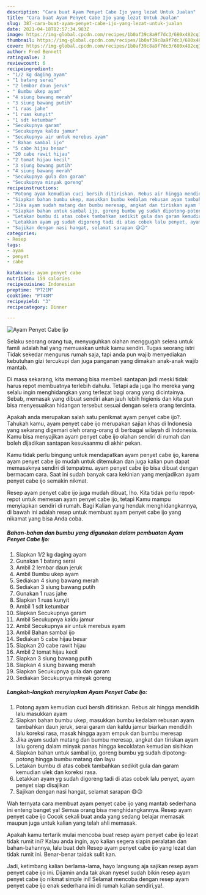 ```yaml
---
description: "Cara buat Ayam Penyet Cabe Ijo yang lezat Untuk Jualan"
title: "Cara buat Ayam Penyet Cabe Ijo yang lezat Untuk Jualan"
slug: 387-cara-buat-ayam-penyet-cabe-ijo-yang-lezat-untuk-jualan
date: 2021-04-18T02:57:34.983Z
image: https://img-global.cpcdn.com/recipes/1b0af39c8a9f7dc3/680x482cq70/ayam-penyet-cabe-ijo-foto-resep-utama.jpg
thumbnail: https://img-global.cpcdn.com/recipes/1b0af39c8a9f7dc3/680x482cq70/ayam-penyet-cabe-ijo-foto-resep-utama.jpg
cover: https://img-global.cpcdn.com/recipes/1b0af39c8a9f7dc3/680x482cq70/ayam-penyet-cabe-ijo-foto-resep-utama.jpg
author: Fred Bennett
ratingvalue: 3
reviewcount: 6
recipeingredient:
- "1/2 kg daging ayam"
- "1 batang serai"
- "2 lembar daun jeruk"
- " Bumbu ukep ayam"
- "4 siung bawang merah"
- "3 siung bawang putih"
- "1 ruas jahe"
- "1 ruas kunyit"
- "1 sdt ketumbar"
- "Secukupnya garam"
- "Secukupnya kaldu jamur"
- "Secukupnya air untuk merebus ayam"
- " Bahan sambal ijo"
- "5 cabe hijau besar"
- "20 cabe rawit hijau"
- "2 tomat hijau kecil"
- "3 siung bawang putih"
- "4 siung bawang merah"
- "Secukupnya gula dan garam"
- "Secukupnya minyak goreng"
recipeinstructions:
- "Potong ayam kemudian cuci bersih ditiriskan. Rebus air hingga mendidih lalu masukkan ayam"
- "Siapkan bahan bumbu ukep, masukkan bumbu kedalam rebusan ayam tambahkan daun jeruk, serai garam dan kaldu jamur biarkan mendidih lalu koreksi rasa, masak hingga ayam empuk dan bumbu meresap"
- "Jika ayam sudah matang dan bumbu meresap, angkat dan tiriskan ayam lalu goreng dalam minyak panas hingga kecoklatan kemudian sisihkan"
- "Siapkan bahan untuk sambal ijo, goreng bumbu yg sudah dipotong-potong hingga bumbu matang dan layu"
- "Letakan bumbu di atas cobek tambahkan sedikit gula dan garam kemudian ulek dan koreksi rasa."
- "Letakkan ayam yg sudah digoreng tadi di atas cobek lalu penyet, ayam penyet siap disajikan"
- "Sajikan dengan nasi hangat, selamat sarapan 😅😉"
categories:
- Resep
tags:
- ayam
- penyet
- cabe

katakunci: ayam penyet cabe 
nutrition: 159 calories
recipecuisine: Indonesian
preptime: "PT21M"
cooktime: "PT48M"
recipeyield: "3"
recipecategory: Dinner

---
```



![Ayam Penyet Cabe Ijo](https://img-global.cpcdn.com/recipes/1b0af39c8a9f7dc3/680x482cq70/ayam-penyet-cabe-ijo-foto-resep-utama.jpg)

Selaku seorang orang tua, menyuguhkan olahan menggugah selera untuk famili adalah hal yang memuaskan untuk kamu sendiri. Tugas seorang istri Tidak sekedar mengurus rumah saja, tapi anda pun wajib menyediakan kebutuhan gizi tercukupi dan juga panganan yang dimakan anak-anak wajib mantab.

Di masa  sekarang, kita memang bisa membeli santapan jadi meski tidak harus repot membuatnya terlebih dahulu. Tetapi ada juga lho mereka yang selalu ingin menghidangkan yang terlezat bagi orang yang dicintainya. Sebab, memasak yang dibuat sendiri akan jauh lebih higienis dan kita pun bisa menyesuaikan hidangan tersebut sesuai dengan selera orang tercinta. 



Apakah anda merupakan salah satu penikmat ayam penyet cabe ijo?. Tahukah kamu, ayam penyet cabe ijo merupakan sajian khas di Indonesia yang sekarang digemari oleh orang-orang di berbagai wilayah di Indonesia. Kamu bisa menyajikan ayam penyet cabe ijo olahan sendiri di rumah dan boleh dijadikan santapan kesukaanmu di akhir pekan.

Kamu tidak perlu bingung untuk mendapatkan ayam penyet cabe ijo, karena ayam penyet cabe ijo mudah untuk ditemukan dan juga kalian pun dapat memasaknya sendiri di tempatmu. ayam penyet cabe ijo bisa dibuat dengan bermacam cara. Saat ini sudah banyak cara kekinian yang menjadikan ayam penyet cabe ijo semakin nikmat.

Resep ayam penyet cabe ijo juga mudah dibuat, lho. Kita tidak perlu repot-repot untuk memesan ayam penyet cabe ijo, tetapi Kamu mampu menyiapkan sendiri di rumah. Bagi Kalian yang hendak menghidangkannya, di bawah ini adalah resep untuk membuat ayam penyet cabe ijo yang nikamat yang bisa Anda coba.

<!--inarticleads1-->

##### Bahan-bahan dan bumbu yang digunakan dalam pembuatan Ayam Penyet Cabe Ijo:

1. Siapkan 1/2 kg daging ayam
1. Gunakan 1 batang serai
1. Ambil 2 lembar daun jeruk
1. Ambil  Bumbu ukep ayam
1. Sediakan 4 siung bawang merah
1. Sediakan 3 siung bawang putih
1. Gunakan 1 ruas jahe
1. Siapkan 1 ruas kunyit
1. Ambil 1 sdt ketumbar
1. Siapkan Secukupnya garam
1. Ambil Secukupnya kaldu jamur
1. Ambil Secukupnya air untuk merebus ayam
1. Ambil  Bahan sambal ijo
1. Sediakan 5 cabe hijau besar
1. Siapkan 20 cabe rawit hijau
1. Ambil 2 tomat hijau kecil
1. Siapkan 3 siung bawang putih
1. Siapkan 4 siung bawang merah
1. Siapkan Secukupnya gula dan garam
1. Sediakan Secukupnya minyak goreng




<!--inarticleads2-->

##### Langkah-langkah menyiapkan Ayam Penyet Cabe Ijo:

1. Potong ayam kemudian cuci bersih ditiriskan. Rebus air hingga mendidih lalu masukkan ayam
1. Siapkan bahan bumbu ukep, masukkan bumbu kedalam rebusan ayam tambahkan daun jeruk, serai garam dan kaldu jamur biarkan mendidih lalu koreksi rasa, masak hingga ayam empuk dan bumbu meresap
1. Jika ayam sudah matang dan bumbu meresap, angkat dan tiriskan ayam lalu goreng dalam minyak panas hingga kecoklatan kemudian sisihkan
1. Siapkan bahan untuk sambal ijo, goreng bumbu yg sudah dipotong-potong hingga bumbu matang dan layu
1. Letakan bumbu di atas cobek tambahkan sedikit gula dan garam kemudian ulek dan koreksi rasa.
1. Letakkan ayam yg sudah digoreng tadi di atas cobek lalu penyet, ayam penyet siap disajikan
1. Sajikan dengan nasi hangat, selamat sarapan 😅😉




Wah ternyata cara membuat ayam penyet cabe ijo yang mantab sederhana ini enteng banget ya! Semua orang bisa menghidangkannya. Resep ayam penyet cabe ijo Cocok sekali buat anda yang sedang belajar memasak maupun juga untuk kalian yang telah ahli memasak.

Apakah kamu tertarik mulai mencoba buat resep ayam penyet cabe ijo lezat tidak rumit ini? Kalau anda ingin, ayo kalian segera siapin peralatan dan bahan-bahannya, lalu buat deh Resep ayam penyet cabe ijo yang lezat dan tidak rumit ini. Benar-benar taidak sulit kan. 

Jadi, ketimbang kalian berlama-lama, hayo langsung aja sajikan resep ayam penyet cabe ijo ini. Dijamin anda tak akan nyesel sudah bikin resep ayam penyet cabe ijo nikmat simple ini! Selamat mencoba dengan resep ayam penyet cabe ijo enak sederhana ini di rumah kalian sendiri,ya!.

